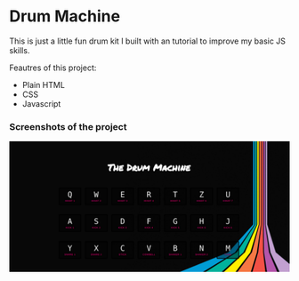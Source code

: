 # Drum Machine

This is just a little fun drum kit I built with an tutorial to improve my basic JS skills.

Feautres of this project:

- Plain HTML
- CSS
- Javascript



### Screenshots of the project

![](/screenshots/screenshot.png?raw=true "Optional Title")


